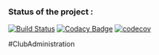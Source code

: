 ### Status of the project :

[![Build Status](https://travis-ci.org/aoffermann/ClubAdministration.svg?branch=master)](https://travis-ci.org/aoffermann/ClubAdministration) [![Codacy Badge](https://api.codacy.com/project/badge/Grade/ef3f2a0bf7df464ca8640f2ec3351490)](https://www.codacy.com/app/alexander.offermann/ClubAdministration?utm_source=github.com&amp;utm_medium=referral&amp;utm_content=aoffermann/ClubAdministration&amp;utm_campaign=Badge_Grade) [![codecov](https://codecov.io/gh/aoffermann/ClubAdministration/branch/master/graph/badge.svg)](https://codecov.io/gh/aoffermann/ClubAdministration)

#ClubAdministration